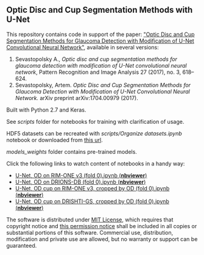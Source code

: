 ## Optic Disc and Cup Segmentation Methods with U-Net

This repository contains code in support of the paper: ["Optic Disc and Cup Segmentation Methods for Glaucoma Detection with Modification of U-Net Convolutional Neural Network"](https://arxiv.org/abs/1704.00979), available in several versions:
1. Sevastopolsky A., *Optic disc and cup segmentation methods for glaucoma detection with modification
of U-Net convolutional neural network*, Pattern Recognition and Image Analysis 27 (2017), no. 3, 618–624.
2. Sevastopolsky, Artem. *Optic Disc and Cup Segmentation Methods for Glaucoma Detection with Modification of U-Net Convolutional Neural Network.* arXiv preprint arXiv:1704.00979 (2017).

Built with Python 2.7 and Keras.

See *scripts* folder for notebooks for training with clarification of usage. 

HDF5 datasets can be recreated with *scripts/Organize datasets.ipynb* notebook or downloaded from [this url](https://drive.google.com/drive/folders/13g62bhqN1JHJ2fky2Xy5avLbZ2YLMdwB?usp=sharing).

*models_weights* folder contains pre-trained models.

Click the following links to watch content of notebooks in a handy way:
* [U-Net, OD on RIM-ONE v3 (fold 0).ipynb (**nbviewer**)](http://nbviewer.jupyter.org/github/seva100/optic-nerve-cnn/blob/master/scripts/U-Net%2C%20OD%20on%20RIM-ONE%20v3%20%28fold%200%29.ipynb)
* [U-Net, OD on DRIONS-DB (fold 0).ipynb (**nbviewer**)](http://nbviewer.jupyter.org/github/seva100/optic-nerve-cnn/blob/master/scripts/U-Net%2C%20OD%20on%20DRIONS-DB%20%28fold%200%29.ipynb)
* [U-Net, OD cup on RIM-ONE v3, cropped by OD (fold 0).ipynb (**nbviewer**)](http://nbviewer.jupyter.org/github/seva100/optic-nerve-cnn/blob/master/scripts/U-Net%2C%20OD%20cup%20on%20RIM-ONE%20v3%2C%20cropped%20by%20OD%20%28fold%200%29.ipynb)
* [U-Net, OD cup on DRISHTI-GS, cropped by OD (fold 0).ipynb (**nbviewer**)](http://nbviewer.jupyter.org/github/seva100/optic-nerve-cnn/blob/master/scripts/U-Net%2C%20OD%20cup%20on%20DRISHTI-GS%2C%20cropped%20by%20OD%20%28fold%200%29.ipynb)

The software is distributed under [MIT License](LICENSE), which requires that copyright notice and [this permission notice](LICENSE) shall be included in all copies or substantial portions of this software. Commercial use, distribution, modification and private use are allowed, but no warranty or support can be guaranteed.
